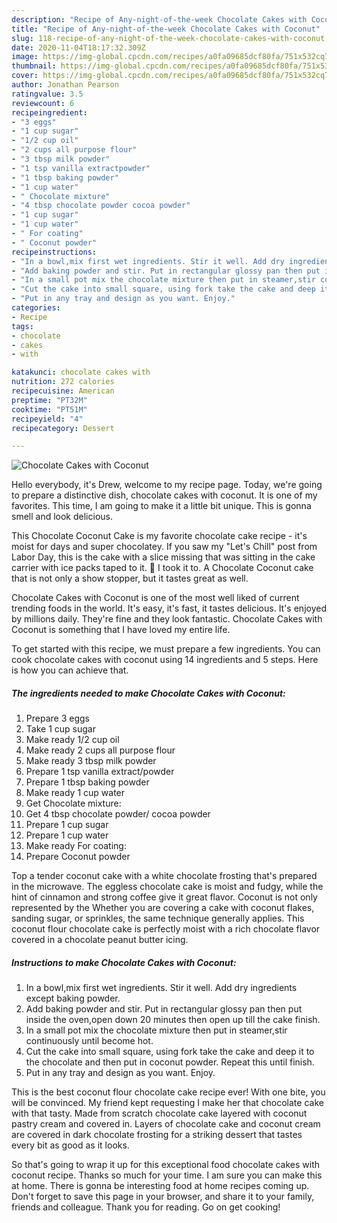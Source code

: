 ```yaml
---
description: "Recipe of Any-night-of-the-week Chocolate Cakes with Coconut"
title: "Recipe of Any-night-of-the-week Chocolate Cakes with Coconut"
slug: 118-recipe-of-any-night-of-the-week-chocolate-cakes-with-coconut
date: 2020-11-04T18:17:32.309Z
image: https://img-global.cpcdn.com/recipes/a0fa09685dcf80fa/751x532cq70/chocolate-cakes-with-coconut-recipe-main-photo.jpg
thumbnail: https://img-global.cpcdn.com/recipes/a0fa09685dcf80fa/751x532cq70/chocolate-cakes-with-coconut-recipe-main-photo.jpg
cover: https://img-global.cpcdn.com/recipes/a0fa09685dcf80fa/751x532cq70/chocolate-cakes-with-coconut-recipe-main-photo.jpg
author: Jonathan Pearson
ratingvalue: 3.5
reviewcount: 6
recipeingredient:
- "3 eggs"
- "1 cup sugar"
- "1/2 cup oil"
- "2 cups all purpose flour"
- "3 tbsp milk powder"
- "1 tsp vanilla extractpowder"
- "1 tbsp baking powder"
- "1 cup water"
- " Chocolate mixture"
- "4 tbsp chocolate powder cocoa powder"
- "1 cup sugar"
- "1 cup water"
- " For coating"
- " Coconut powder"
recipeinstructions:
- "In a bowl,mix first wet ingredients. Stir it well. Add dry ingredients except baking powder."
- "Add baking powder and stir. Put in rectangular glossy pan then put inside the oven,open down 20 minutes then open up till the cake finish."
- "In a small pot mix the chocolate mixture then put in steamer,stir continuously until become hot."
- "Cut the cake into small square, using fork take the cake and deep it to the chocolate and then put in coconut powder. Repeat this until finish."
- "Put in any tray and design as you want. Enjoy."
categories:
- Recipe
tags:
- chocolate
- cakes
- with

katakunci: chocolate cakes with 
nutrition: 272 calories
recipecuisine: American
preptime: "PT32M"
cooktime: "PT51M"
recipeyield: "4"
recipecategory: Dessert

---
```



![Chocolate Cakes with Coconut](https://img-global.cpcdn.com/recipes/a0fa09685dcf80fa/751x532cq70/chocolate-cakes-with-coconut-recipe-main-photo.jpg)

Hello everybody, it's Drew, welcome to my recipe page. Today, we're going to prepare a distinctive dish, chocolate cakes with coconut. It is one of my favorites. This time, I am going to make it a little bit unique. This is gonna smell and look delicious.

This Chocolate Coconut Cake is my favorite chocolate cake recipe - it&#39;s moist for days and super chocolatey. If you saw my &#34;Let&#39;s Chill&#34; post from Labor Day, this is the cake with a slice missing that was sitting in the cake carrier with ice packs taped to it. 🙂 I took it to. A Chocolate Coconut cake that is not only a show stopper, but it tastes great as well.

Chocolate Cakes with Coconut is one of the most well liked of current trending foods in the world. It's easy, it's fast, it tastes delicious. It's enjoyed by millions daily. They're fine and they look fantastic. Chocolate Cakes with Coconut is something that I have loved my entire life.


To get started with this recipe, we must prepare a few ingredients. You can cook chocolate cakes with coconut using 14 ingredients and 5 steps. Here is how you can achieve that.

<!--inarticleads1-->

##### The ingredients needed to make Chocolate Cakes with Coconut:

1. Prepare 3 eggs
1. Take 1 cup sugar
1. Make ready 1/2 cup oil
1. Make ready 2 cups all purpose flour
1. Make ready 3 tbsp milk powder
1. Prepare 1 tsp vanilla extract/powder
1. Prepare 1 tbsp baking powder
1. Make ready 1 cup water
1. Get  Chocolate mixture:
1. Get 4 tbsp chocolate powder/ cocoa powder
1. Prepare 1 cup sugar
1. Prepare 1 cup water
1. Make ready  For coating:
1. Prepare  Coconut powder


Top a tender coconut cake with a white chocolate frosting that&#39;s prepared in the microwave. The eggless chocolate cake is moist and fudgy, while the hint of cinnamon and strong coffee give it great flavor. Coconut is not only represented by the Whether you are covering a cake with coconut flakes, sanding sugar, or sprinkles, the same technique generally applies. This coconut flour chocolate cake is perfectly moist with a rich chocolate flavor covered in a chocolate peanut butter icing. 

<!--inarticleads2-->

##### Instructions to make Chocolate Cakes with Coconut:

1. In a bowl,mix first wet ingredients. Stir it well. Add dry ingredients except baking powder.
1. Add baking powder and stir. Put in rectangular glossy pan then put inside the oven,open down 20 minutes then open up till the cake finish.
1. In a small pot mix the chocolate mixture then put in steamer,stir continuously until become hot.
1. Cut the cake into small square, using fork take the cake and deep it to the chocolate and then put in coconut powder. Repeat this until finish.
1. Put in any tray and design as you want. Enjoy.


This is the best coconut flour chocolate cake recipe ever! With one bite, you will be convinced. My friend kept requesting I make her that chocolate cake with that tasty. Made from scratch chocolate cake layered with coconut pastry cream and covered in. Layers of chocolate cake and coconut cream are covered in dark chocolate frosting for a striking dessert that tastes every bit as good as it looks. 

So that's going to wrap it up for this exceptional food chocolate cakes with coconut recipe. Thanks so much for your time. I am sure you can make this at home. There is gonna be interesting food at home recipes coming up. Don't forget to save this page in your browser, and share it to your family, friends and colleague. Thank you for reading. Go on get cooking!
